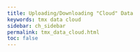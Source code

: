 ```yaml
---
title: Uploading/Downloading "Cloud" Data
keywords: tmx data cloud
sidebar: ch_sidebar
permalink: tmx_data_cloud.html
toc: false
---
```

